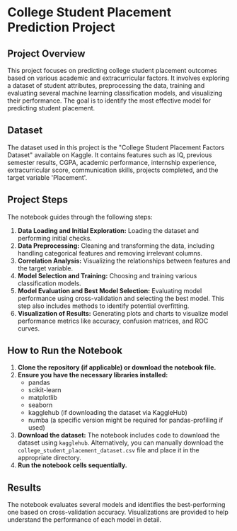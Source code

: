 # College Student Placement Prediction Project

## Project Overview

This project focuses on predicting college student placement outcomes based on various academic and extracurricular factors. It involves exploring a dataset of student attributes, preprocessing the data, training and evaluating several machine learning classification models, and visualizing their performance. The goal is to identify the most effective model for predicting student placement.

## Dataset

The dataset used in this project is the "College Student Placement Factors Dataset" available on Kaggle. It contains features such as IQ, previous semester results, CGPA, academic performance, internship experience, extracurricular score, communication skills, projects completed, and the target variable 'Placement'.

## Project Steps

The notebook guides through the following steps:

1.  **Data Loading and Initial Exploration:** Loading the dataset and performing initial checks.
2.  **Data Preprocessing:** Cleaning and transforming the data, including handling categorical features and removing irrelevant columns.
3.  **Correlation Analysis:** Visualizing the relationships between features and the target variable.
4.  **Model Selection and Training:** Choosing and training various classification models.
5.  **Model Evaluation and Best Model Selection:** Evaluating model performance using cross-validation and selecting the best model. This step also includes methods to identify potential overfitting.
6.  **Visualization of Results:** Generating plots and charts to visualize model performance metrics like accuracy, confusion matrices, and ROC curves.

## How to Run the Notebook

1.  **Clone the repository (if applicable) or download the notebook file.**
2.  **Ensure you have the necessary libraries installed:**
    *   pandas
    *   scikit-learn
    *   matplotlib
    *   seaborn
    *   kagglehub (if downloading the dataset via KaggleHub)
    *   numba (a specific version might be required for pandas-profiling if used)
3.  **Download the dataset:** The notebook includes code to download the dataset using `kagglehub`. Alternatively, you can manually download the `college_student_placement_dataset.csv` file and place it in the appropriate directory.
4.  **Run the notebook cells sequentially.**

## Results

The notebook evaluates several models and identifies the best-performing one based on cross-validation accuracy. Visualizations are provided to help understand the performance of each model in detail.



